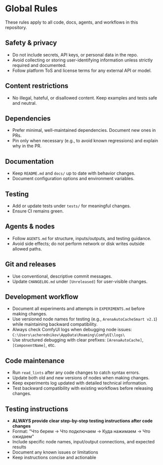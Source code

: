 # Global Rules

These rules apply to all code, docs, agents, and workflows in this repository.

## Safety & privacy
- Do not include secrets, API keys, or personal data in the repo.
- Avoid collecting or storing user-identifying information unless strictly required and documented.
- Follow platform ToS and license terms for any external API or model.

## Content restrictions
- No illegal, hateful, or disallowed content. Keep examples and tests safe and neutral.

## Dependencies
- Prefer minimal, well-maintained dependencies. Document new ones in PRs.
- Pin only when necessary (e.g., to avoid known regressions) and explain why in the PR.

## Documentation
- Keep `README.md` and `docs/` up to date with behavior changes.
- Document configuration options and environment variables.

## Testing
- Add or update tests under `tests/` for meaningful changes.
- Ensure CI remains green.

## Agents & nodes
- Follow `AGENTS.md` for structure, inputs/outputs, and testing guidance.
- Avoid side effects; do not perform network or disk writes outside allowed paths.

## Git and releases
- Use conventional, descriptive commit messages.
- Update `CHANGELOG.md` under `[Unreleased]` for user-visible changes.

## Development workflow
- Document all experiments and attempts in `EXPERIMENTS.md` before making changes.
- Use versioned node names for testing (e.g., `ArenaAutoCacheSmart v2.1`) while maintaining backward compatibility.
- Always check ComfyUI logs when debugging node issues: `C:\Users\acherednikov\AppData\Roaming\ComfyUI\logs\`
- Use structured debugging with clear prefixes: `[ArenaAutoCache]`, `[ComponentName]`, etc.

## Code maintenance
- Run `read_lints` after any code changes to catch syntax errors.
- Update both old and new versions of nodes when making changes.
- Keep experiments log updated with detailed technical information.
- Test backward compatibility with existing workflows before releasing changes.

## Testing instructions
- **ALWAYS provide clear step-by-step testing instructions after code changes**
- Format: "Что берем → Что подключаем → Куда нажимаем → Что ожидаем"
- Include specific node names, input/output connections, and expected results
- Document any known issues or limitations
- Keep instructions concise and actionable

